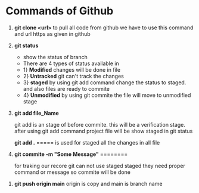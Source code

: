 <h1>Commands of Github</h1>

<ol>
  <li><p><strong>git clone <<url>url> </strong> to pull all code from github we have to use this command and url https as given in github </p></li>
  <li><p><strong>git status </strong>  </p>
  <ul>
    <li>show the status of branch</li>
    <li>There are 4 types of status available in </li>
     <li>1} <strong>Modified</strong> changes will be done in file</li>
     <li>2} <strong>Untracked</strong> git can't track the changes</li>
     <li>3} <strong>staged</strong> by using git add command change the status to staged. and also files are ready to commite </li>
     <li>4} <strong>Unmodified</strong> by using git commite the file will move to unmodified stage </li>
  </ul>
  </li>
     <li><p><strong>git add file_Name </strong> </p>
    <p> git add is an stage of before commite. this will be a verification stage. after using git add command project file will be show staged in git status </p>
     <p><strong>git add .</strong> ===== is used for staged all the changes in all file</p>
     </li>
     <li><p><strong>git commite -m "Some Message"  </strong> ========   </p>
    <p>for traking our recore git can not use staged staged they need proper command or message so commite will be done</p>
     </li>
</ol>

<ol>
  <li><strong>git push origin main</strong> origin is copy and main is branch name</li>
</ol>
